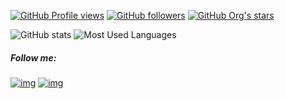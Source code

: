 [![GitHub Profile views][GH_VIEWS]][GH_PROFILE]
[![GitHub followers][GH_FOLLOWERS_SH]][GH_FOLLOWERS]
[![GitHub Org's stars][GH_STARS_SH]][GH_STARS]

![GitHub stats][GH_STATS]
![Most Used Languages][GH_LANGS]

##### Follow me:
[![img][TG_ICO]][TG]
[![img][VK_ICO]][VK]

<!-- SHIELDS -->
[GH_PROFILE]: https://github.com/baskiton
[GH_VIEWS]: https://komarev.com/ghpvc/?username=baskiton
[GH_FOLLOWERS_SH]: https://img.shields.io/github/followers/baskiton?label=GitHub%20followers&style=flat
[GH_FOLLOWERS]: https://github.com/baskiton?tab=followers
[GH_STARS_SH]: https://img.shields.io/github/stars/baskiton?label=Stars&style=flat
[GH_STARS]: https://github.com/baskiton?tab=repositories&q=&type=source&language=&sort=stargazers

[GH_STATS]: https://github-readme-stats.vercel.app/api?username=baskiton&count_private=true&show_icons=true&theme=default
[GH_LANGS]: https://github-readme-stats.vercel.app/api/top-langs/?username=baskiton&theme=default&layout=compact&card_width=445&langs_count=10

<!-- SOCIAL LINKS -->
[TG]: https://t.me/baskiton
[TG_ICO]: https://img.icons8.com/color/32/000000/telegram-app--v1.png
[VK]: https://vk.com/baskiton
[VK_ICO]: https://img.icons8.com/color/32/000000/vk-com.png
